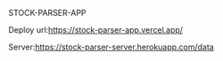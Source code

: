 STOCK-PARSER-APP

Deploy url:https://stock-parser-app.vercel.app/

Server:https://stock-parser-server.herokuapp.com/data
